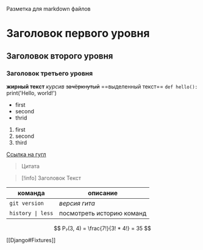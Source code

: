 Разметка для markdown файлов
# Заголовок первого уровня
## Заголовок второго уровня
### Заголовок третьего уровня
**жирный текст**
*курсив*
~~зачёркнутый~~
==выделенный текст==
`def hello():
    `print('Hello, world!')
    

- first
- second
- thrid

1. first
2. second
3. third

[Ссылка на гугл](https://google.com)

>Цитата

>[!info] Заголовок
>Текст

|  команда                 |  описание  |
|--------------------------|-----------|
|`git version`|*версия гита*         
|<code>history \| less</code>|посмотреть историю команд

$$                         
P₇(3, 4) = \frac{7!}{3! *  4!} = 35
$$

[[Django#Fixtures]]